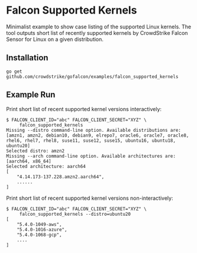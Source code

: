 # Falcon Supported Kernels

Minimalist example to show case listing of the supported Linux kernels. The tool outputs short list of recently supported kernels by CrowdStrike Falcon Sensor for Linux on a given distribution.

## Installation

```
go get github.com/crowdstrike/gofalcon/examples/falcon_supported_kernels
```

## Example Run

Print short list of recent supported kernel versions interactively:
```
$ FALCON_CLIENT_ID="abc" FALCON_CLIENT_SECRET="XYZ" \
     falcon_supported_kernels
Missing --distro command-line option. Available distributions are: [amzn1, amzn2, debian10, debian9, elrepo7, oracle6, oracle7, oracle8, rhel6, rhel7, rhel8, suse11, suse12, suse15, ubuntu16, ubuntu18, ubuntu20]
Selected distro: amzn2
Missing --arch command-line option. Available architectures are: [aarch64, x86_64]
Selected architecture: aarch64
[
    "4.14.173-137.228.amzn2.aarch64",
    ......
]
```

Print short list of recent supported kernel versions non-interactively:
```
$ FALCON_CLIENT_ID="abc" FALCON_CLIENT_SECRET="XYZ" \
     falcon_supported_kernels --distro=ubuntu20
[
    "5.4.0-1049-aws",
    "5.4.0-1016-azure",
    "5.4.0-1068-gcp",
    ....
]
```
